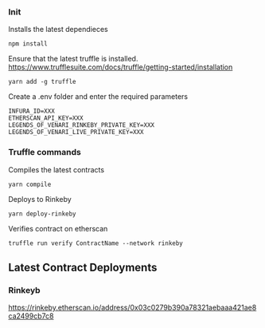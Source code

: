 ### Init

Installs the latest dependieces
```
npm install
```

Ensure that the latest truffle is installed. https://www.trufflesuite.com/docs/truffle/getting-started/installation
```
yarn add -g truffle
```

Create a .env folder and enter the required parameters
```
INFURA_ID=XXX
ETHERSCAN_API_KEY=XXX
LEGENDS_OF_VENARI_RINKEBY_PRIVATE_KEY=XXX
LEGENDS_OF_VENARI_LIVE_PRIVATE_KEY=XXX
```

### Truffle commands

Compiles the latest contracts
```
yarn compile
```

Deploys to Rinkeby
```
yarn deploy-rinkeby
```

Verifies contract on etherscan
```
truffle run verify ContractName --network rinkeby
```

## Latest Contract Deployments

### Rinkeyb
https://rinkeby.etherscan.io/address/0x03c0279b390a78321aebaaa421ae8ca2499cb7c8